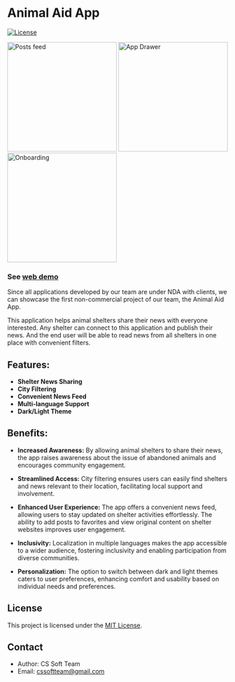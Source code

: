 # Animal Aid App

[![License](https://img.shields.io/badge/license-MIT-blue.svg)](LICENSE)

<!-- TODO: Add screenshots -->
<p float="left">
    <img src="1" alt="Posts feed" width="250">
    <img src="2" alt="App Drawer" width="250">
    <img src="3" alt="Onboarding" width="250">
</p>

### See [web demo](https://cssoftteam.github.io/AnimalAidApp/)

Since all applications developed by our team are under NDA with clients, we can showcase the first non-commercial project of our team, the Animal Aid App.

This application helps animal shelters share their news with everyone interested. Any shelter can connect to this application and publish their news. And the end user will be able to read news from all shelters in one place with convenient filters.

## Features:

- **Shelter News Sharing**
- **City Filtering**
- **Convenient News Feed**
- **Multi-language Support**
- **Dark/Light Theme**

## Benefits:

- **Increased Awareness:** By allowing animal shelters to share their news, the app raises awareness about the issue of abandoned animals and encourages community engagement.

- **Streamlined Access:** City filtering ensures users can easily find shelters and news relevant to their location, facilitating local support and involvement.

- **Enhanced User Experience:** The app offers a convenient news feed, allowing users to stay updated on shelter activities effortlessly. The ability to add posts to favorites and view original content on shelter websites improves user engagement.

- **Inclusivity:** Localization in multiple languages makes the app accessible to a wider audience, fostering inclusivity and enabling participation from diverse communities.

- **Personalization:** The option to switch between dark and light themes caters to user preferences, enhancing comfort and usability based on individual needs and preferences.

## License

This project is licensed under the [MIT License](LICENSE).

## Contact

- Author: CS Soft Team
- Email: cssoftteam@gmail.com
